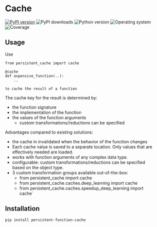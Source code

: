 # Cache
[![PyPI version](https://badge.fury.io/py/persistent-function-cache.svg)](https://badge.fury.io/py/persistent-function-cache)
![PyPI downloads](https://img.shields.io/pypi/dm/persistent-function-cache)
![Python version](https://img.shields.io/badge/python-3.10+-brightgreen)
![Operating system](https://img.shields.io/badge/os-linux%20%7c%20macOS%20%7c%20windows-brightgreen)
![Coverage](https://img.shields.io/badge/coverage-100%25-brightgreen)

## Usage
Use

```shell
from persistent_cache import cache

@cache
def expensive_function(..):
    ..

to cache the result of a function
```

The cache key for the result is determined by:
* the function signature
* the implementation of the function
* the values of the function arguments
  * custom transformations/reductions can be specified

Advantages compared to existing solutions:
* the cache in invalidated when the behavior of the function changes
* Each cache value is saved to a separate location. Only values that are effectively needed are loaded.
* works with function arguments of any complex data type.
* configurable: custom transformations/reductions can be specified based on the object type.
* 3 custom transformation groups available out-of-the-box:
  * from persistent_cache import cache
  * from persistent_cache.caches.deep_learning import cache
  * from persistent_cache.caches.speedup_deep_learning import cache`

## Installation
```shell
pip install persistent-function-cache
```
